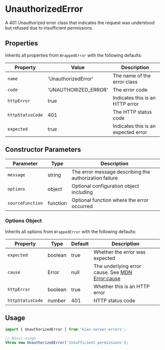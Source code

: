 # UnauthorizedError

A 401 Unauthorized error class that indicates the request was understood but refused due to insufficient permissions.

## Properties

Inherits all properties from `WrappedError` with the following defaults:

| Property | Value | Description |
|----------|-------|-------------|
| `name` | 'UnauthorizedError' | The name of the error class |
| `code` | 'UNAUTHORIZED_ERROR' | The error code |
| `httpError` | true | Indicates this is an HTTP error |
| `httpStatusCode` | 401 | The HTTP status code |
| `expected` | true | Indicates this is an expected error |

## Constructor Parameters

| Parameter | Type | Description |
|-----------|------|-------------|
| `message` | string | The error message describing the authorization failure |
| `options` | object | Optional configuration object including |
| `sourceFunction` | function | Optional function where the error occurred |

### Options Object

Inherits all options from `WrappedError` with the following defaults:

| Property | Type | Default | Description |
|----------|------|---------|-------------|
| `expected` | boolean | true | Whether the error was expected |
| `cause` | Error | null | The underlying error cause. See [MDN Error:cause](https://developer.mozilla.org/en-US/docs/Web/JavaScript/Reference/Global_Objects/Error/cause) |
| `httpError` | boolean | true | Whether this is an HTTP error |
| `httpStatusCode` | number | 401 | HTTP status code |

## Usage

```javascript
import { UnauthorizedError } from 'kixx-server-errors';

// Basic usage
throw new UnauthorizedError('Insufficient permissions');
```
